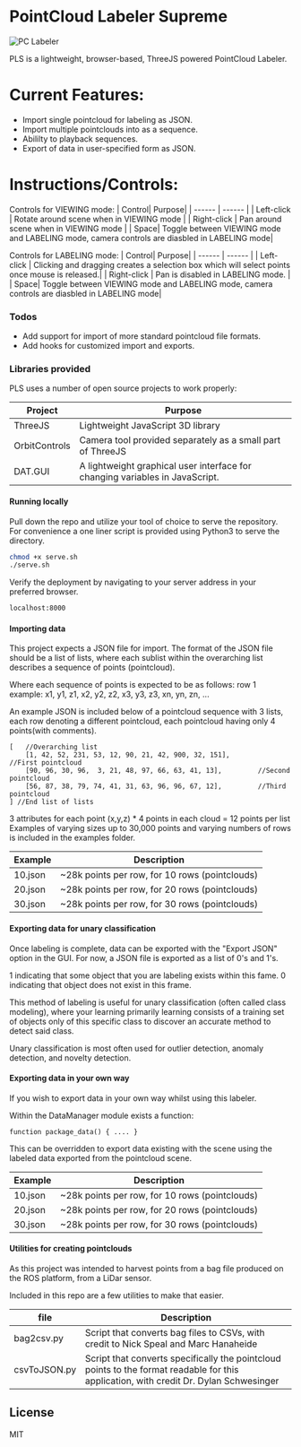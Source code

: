 # PointCloud Labeler Supreme
![PC Labeler](usage.gif)

PLS is a lightweight, browser-based, ThreeJS powered PointCloud Labeler.

# Current Features:

  - Import single pointcloud for labeling as JSON.
  - Import multiple pointclouds into as a sequence.
  - Abililty to playback sequences.
  - Export of data in user-specified form as JSON.

# Instructions/Controls:

Controls for VIEWING mode:
| Control| Purpose|
| ------ | ------ |
| Left-click | Rotate around scene when in VIEWING mode |
| Right-click | Pan around scene when in VIEWING mode |
| Space| Toggle between VIEWING mode and LABELING mode, camera controls are diasbled in LABELING mode|

Controls for LABELING mode:
| Control| Purpose|
| ------ | ------ |
| Left-click | Clicking and dragging creates a selection box which will select points once mouse is released.|
| Right-click | Pan is disabled in LABELING mode. |
| Space| Toggle between VIEWING mode and LABELING mode, camera controls are diasbled in LABELING mode|

### Todos
 - Add support for import of more standard pointcloud file formats.
 - Add hooks for customized import and exports.


### Libraries provided

PLS uses a number of open source projects to work properly:

| Project | Purpose |
| ------ | ------ |
| ThreeJS | Lightweight JavaScript 3D library|
| OrbitControls | Camera tool provided separately as a small part of ThreeJS |
| DAT.GUI | A lightweight graphical user interface for changing variables in JavaScript. |

#### Running locally

Pull down the repo and utilize your tool of choice to serve the repository.
For convenience a one liner script is provided using Python3 to serve the directory.


```sh
chmod +x serve.sh
./serve.sh
```

Verify the deployment by navigating to your server address in your preferred browser.

```sh
localhost:8000
```

#### Importing data

This project expects a JSON file for import. The format of the JSON file should be a list of lists, where each sublist within the overarching list describes a sequence of points (pointcloud).

Where each sequence of points is expected to be as follows:
row 1 example: x1, y1, z1, x2, y2, z2, x3, y3, z3, xn, yn, zn, ...

An example JSON is included below of a pointcloud sequence with 3 lists, each row denoting a different
pointcloud, each pointcloud having only 4 points(with comments).

```
[   //Overarching list
    [1, 42, 52, 231, 53, 12, 90, 21, 42, 900, 32, 151],         //First pointcloud
    [90, 96, 30, 96,  3, 21, 48, 97, 66, 63, 41, 13],         //Second pointcloud
    [56, 87, 38, 79, 74, 41, 31, 63, 96, 96, 67, 12],         //Third pointcloud
] //End list of lists
```
3 attributes for each point (x,y,z) * 4 points in each cloud = 12 points per list
Examples of varying sizes up to 30,000 points and varying numbers of rows is included in the 
examples folder.

| Example | Description |
| ------ | ------ |
| 10.json | ~28k points per row, for 10 rows (pointclouds) |
| 20.json | ~28k points per row, for 20 rows (pointclouds) |
| 30.json | ~28k points per row, for 30 rows (pointclouds) |

#### Exporting data for unary classification

Once labeling is complete, data can be exported with the "Export JSON" option in the GUI.
For now, a JSON file is exported as a list of 0's and 1's.

1 indicating that some object that you are labeling exists within this fame.
0 indicating that object does not exist in this frame.

This method of labeling is useful for unary classification (often called class modeling), where your learning primarily learning consists of a training set of objects only of this specific class
to discover an accurate method to detect said class.

Unary classification is most often used for outlier detection, anomaly detection, and novelty detection.

#### Exporting data in your own way

If you wish to export data in your own way whilst using this labeler.

Within the DataManager module exists a function:
```
function package_data() { .... }
```

This can be overridden to export data existing with the scene using the labeled data exported from the pointcloud scene.


| Example | Description |
| ------ | ------ |
| 10.json | ~28k points per row, for 10 rows (pointclouds) |
| 20.json | ~28k points per row, for 20 rows (pointclouds) |
| 30.json | ~28k points per row, for 30 rows (pointclouds) |


#### Utilities for creating pointclouds 

As this project was intended to harvest points from a bag file produced on the ROS platform,
from a LiDar sensor.

Included in this repo are a few utilities to make that easier.

| file | Description |
| ------ | ------ |
| bag2csv.py| Script that converts bag files to CSVs, with credit to Nick Speal and Marc Hanaheide |.
| csvToJSON.py | Script that converts specifically the pointcloud points to the format readable for this application, with credit Dr. Dylan Schwesinger|  


License
----

MIT

